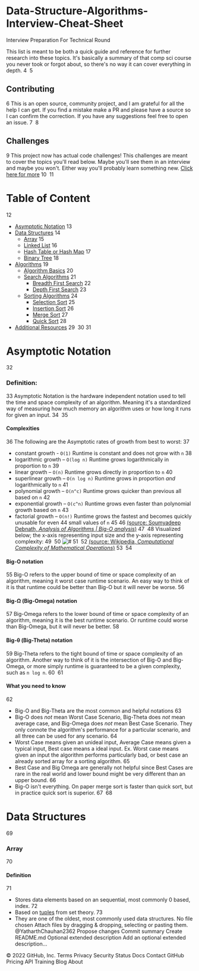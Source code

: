 # Data-Structure-Algorithms-Interview-Cheat-Sheet
 Interview Preparation For Technical Round

This list is meant to be both a quick guide and reference for further research into these topics. It's basically a summary of that comp sci course you never took or forgot about, so there's no way it can cover everything in depth.
4
​
5
## Contributing
6
This is an open source, community project, and I am grateful for all the help I can get. If you find a mistake make a PR and please have a source so I can confirm the correction. If you have any suggestions feel free to open an issue.
7
​
8
## Challenges
9
This project now has actual code challenges! This challenges are meant to cover the topics you'll read below. Maybe you'll see them in an interview and maybe you won't. Either way you'll probably learn something new. [Click here for more](./challenges/README.md)
10
​
11
# Table of Content
12
- [Asymptotic Notation](#asymptotic-notation)
13
- [Data Structures](#data-structures)
14
  - [Array](#array)
15
  - [Linked List](#linked-list)
16
  - [Hash Table or Hash Map](#hash)
17
  - [Binary Tree](#binary-tree)
18
- [Algorithms](#algorithms)
19
  - [Algorithm Basics](#algorithm-basics)
20
  - [Search Algorithms](#search-algorithms)
21
    - [Breadth First Search](#breadth-first-search)
22
    - [Depth First Search](#depth-first-search)
23
  - [Sorting Algorithms](#sorting-algorithms)
24
    - [Selection Sort](#selection-sort)
25
    - [Insertion Sort](#insertion-sort)
26
    - [Merge Sort](#merge-sort)
27
    - [Quick Sort](#quick-sort)
28
- [Additional Resources](#additional-resources)
29
​
30
​
31
# <a id="asymptotic-notation"></a>Asymptotic Notation
32
### Definition:
33
Asymptotic Notation is the hardware independent notation used to tell the time and space complexity of an algorithm. Meaning it's a standardized way of measuring how much memory an algorithm uses or how long it runs for given an input.
34
​
35
#### Complexities
36
The following are the Asymptotic rates of growth from best to worst:
37
- constant growth - ``O(1)`` Runtime is constant and does not grow with `n`
38
- logarithmic growth – ``O(log n)`` Runtime grows logarithmically in proportion to `n`
39
- linear growth – ``O(n)`` Runtime grows directly in proportion to `n`
40
- superlinear growth – ``O(n log n)`` Runtime grows in proportion _and_ logarithmically to `n`
41
- polynomial growth – `O(n^c)` Runtime grows quicker than previous all based on `n`
42
- exponential growth – `O(c^n)` Runtime grows even faster than polynomial growth based on `n`
43
- factorial growth – `O(n!)` Runtime grows the fastest and becomes quickly unusable for even
44
small values of `n`
45
​
46
[(source: Soumyadeep Debnath, _Analysis of Algorithms | Big-O analysis_)](https://www.geeksforgeeks.org/analysis-algorithms-big-o-analysis/)
47
​
48
Visualized below; the x-axis representing input size and the y-axis representing complexity:
49
​
50
![#](https://upload.wikimedia.org/wikipedia/commons/thumb/7/7e/Comparison_computational_complexity.svg/400px-Comparison_computational_complexity.svg.png)
51
​
52
[(source: Wikipedia, _Computational Complexity of Mathematical Operations_)](https://en.wikipedia.org/wiki/Computational_complexity_of_mathematical_operations)
53
​
54
#### Big-O notation
55
Big-O refers to the upper bound of time or space complexity of an algorithm, meaning it worst case runtime scenario. An easy way to think of it is that runtime could be better than Big-O but it will never be worse.
56
#### Big-Ω (Big-Omega) notation
57
Big-Omega refers to the lower bound of time or space complexity of an algorithm, meaning it is the best runtime scenario. Or runtime could worse than Big-Omega, but it will never be better.
58
#### Big-θ (Big-Theta) notation
59
Big-Theta refers to the tight bound of time or space complexity of an algorithm. Another way to think of it is the intersection of Big-O and Big-Omega, or more simply runtime is guaranteed to be a given complexity, such as `n log n`.
60
​
61
#### What you need to know
62
- Big-O and Big-Theta are the most common and helpful notations
63
- Big-O does _not_ mean Worst Case Scenario, Big-Theta does _not_ mean average case, and Big-Omega does _not_ mean Best Case Scenario. They only connote the algorithm's performance for a particular scenario, and all three can be used for any scenario.
64
- Worst Case means given an unideal input, Average Case means given a typical input, Best case means a ideal input. Ex. Worst case means given an input the algorithm performs particularly bad, or best case an already sorted array for a sorting algorithm.
65
- Best Case and Big Omega are generally not helpful since Best Cases are rare in the real world and lower bound might be very different than an upper bound.
66
- Big-O isn't everything. On paper merge sort is faster than quick sort, but in practice quick sort is superior.
67
​
68
# <a id="data-structures"></a>Data Structures
69
### <a id="array"></a> Array
70
#### Definition
71
- Stores data elements based on an sequential, most commonly 0 based, index.
72
- Based on [tuples](http://en.wikipedia.org/wiki/Tuple) from set theory.
73
- They are one of the oldest, most commonly used data structures.
No file chosen
Attach files by dragging & dropping, selecting or pasting them.
@YatharthChauhan2362
Propose changes
Commit summary
Create README.md
Optional extended description
Add an optional extended description…
 
© 2022 GitHub, Inc.
Terms
Privacy
Security
Status
Docs
Contact GitHub
Pricing
API
Training
Blog
About
